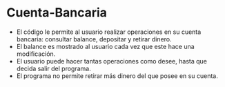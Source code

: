 # Cuenta-Bancaria
- El código le permite al usuario realizar operaciones en su cuenta bancaria: consultar balance, depositar y retirar dinero.
- El balance es mostrado al usuario cada vez que este hace una modificación.
- El usuario puede hacer tantas operaciones como desee, hasta que decida salir del programa. 
- El programa no permite retirar más dinero del que posee en su cuenta.
